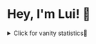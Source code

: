 # Hey, I'm Lui! 👋


<details>
<summary>Click for vanity statistics💅</summary>
<br />

![Luiisp GitHub stats](https://github-readme-stats.vercel.app/api?username=diaslui&show_icons=true&theme=radical)

![Joel's trophies](https://github-profile-trophy.vercel.app/?username=diaslui&column=5&margin-w=7&margin-h=7&theme=radical)

![Top Langs](https://github-readme-stats.vercel.app/api/top-langs/?username=diaslui&hide_progress=true&theme=radical)

</details>



